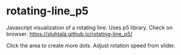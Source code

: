 # rotating-line_p5
Javascript visualization of a rotating line. Uses p5 library.
Check on browser: https://sluhtala.github.io/rotating-line_p5/

Click the area to create more dots. Adjust rotation speed from slider.
